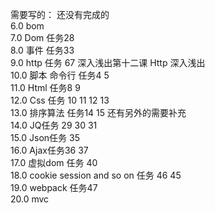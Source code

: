 
需要写的： 还没有完成的<br>
6.0 bom  <br>
7.0 Dom 任务28 <br>
8.0 事件 任务33 <br>
9.0 http 任务 67 深入浅出第十二课 Http 深入浅出<br>
10.0 脚本 命令行 任务4 5 <br>
11.0 Html 任务8 9<br>
12.0 Css 任务 10 11 12 13 <br>
13.0 排序算法 任务14 15 还有另外的需要补充 <br>
14.0 JQ任务 29 30 31 <br>
15.0 Json任务 35<br>
16.0 Ajax任务36 37  <br>
17.0 虚拟dom 任务 40 <br>
18.0 cookie session and so on 任务 46 45 <br>
19.0 webpack 任务47<br>
20.0 mvc<br> 



